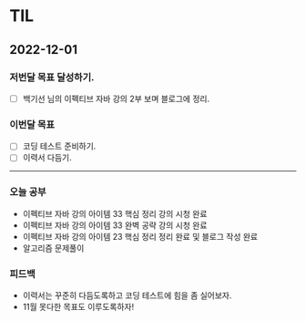 # TIL

## 2022-12-01

### 저번달 목표 달성하기.

- [ ] 백기선 님의 이펙티브 자바 강의 2부 보며 블로그에 정리.

### 이번달 목표

- [ ] 코딩 테스트 준비하기.
- [ ] 이력서 다듬기.

---


### 오늘 공부

- 이펙티브 자바 강의 아이템 33 핵심 정리 강의 시청 완료
- 이펙티브 자바 강의 아이템 33 완벽 공략 강의 시청 완료
- 이펙티브 자바 강의 아이템 23 핵심 정리 정리 완료 및 블로그 작성 완료
- 알고리즘 문제풀이 

### 피드백

- 이력서는 꾸준히 다듬도록하고 코딩 테스트에 힘을 좀 실어보자.
- 11월 못다한 목표도 이루도록하자!
